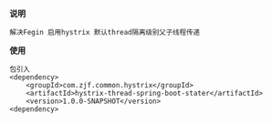 **说明**

    解决Fegin 启用hystrix 默认thread隔离级别父子线程传递
**使用**

    包引入
    <dependency>
        <groupId>com.zjf.common.hystrix</groupId>
        <artifactId>hystrix-thread-spring-boot-stater</artifactId>
        <version>1.0.0-SNAPSHOT</version>
    <dependency>
